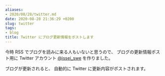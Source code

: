 ```yaml
---
aliases:
- 2020/08/28/twitter.md
date: 2020-08-28 21:36:29 +0200
slug: twitter
tags:
- blog
title: Twitter にブログ更新情報をポストします
---
```

今時 RSS でブログを読みに来る人もいないと思うので、
ブログの更新情報ポスト用に Twitter アカウント [@issei_swe](https://twitter.com/issei_swe) を作りました。

ブログが更新されると、
自動的に Twitter に更新内容がポストされます。
